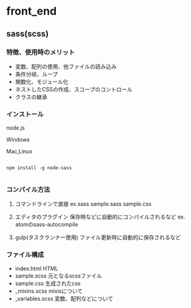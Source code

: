# front_end

## sass(scss)


### 特徴、使用時のメリット
- 変数、配列の使用、他ファイルの読み込み
- 条件分岐、ループ
- 関数化、モジュール化
- ネストしたCSSの作成、スコープのコントロール
- クラスの継承



### インストール
node.js

Windows


Mac,Linux

```

npm install -g node-sass


```

### コンパイル方法

1. コマンドラインで直接
ex.sass sample.sass sample.css

2. エディタのプラグイン
保存時などに自動的にコンパイルされるなど
ex. atomのsass-autocompile

3. gulp(タスクランナー使用)
ファイル更新時に自動的に保存されるなど

### ファイル構成
- index.html HTML
- sample.scss 元となるscssファイル
- sample.css 生成されたcss
- _mixins.scss mixisについて
- _variables.scss 変数、配列などについて
